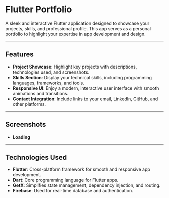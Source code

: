 
#  Flutter Portfolio

A sleek and interactive Flutter application designed to showcase your projects, skills, and professional profile. This app serves as a personal portfolio to highlight your expertise in app development and design.  

---

## **Features**  

- **Project Showcase**: Highlight key projects with descriptions, technologies used, and screenshots.  
- **Skills Section**: Display your technical skills, including programming languages, frameworks, and tools.  
- **Responsive UI**: Enjoy a modern, interactive user interface with smooth animations and transitions.  
- **Contact Integration**: Include links to your email, LinkedIn, GitHub, and other platforms.  

---

## **Screenshots**  


- **Loading**

---

## **Technologies Used**  

- **Flutter**: Cross-platform framework for smooth and responsive app development.  
- **Dart**: Core programming language for Flutter apps.  
- **GetX**: Simplifies state management, dependency injection, and routing.  
- **Firebase**: Used for real-time database and authentication.  
